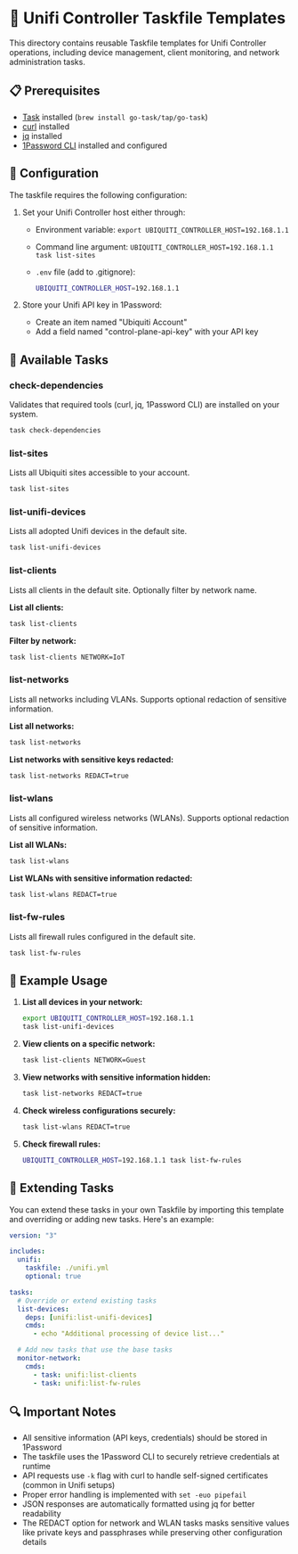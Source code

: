 # 🎯 Unifi Controller Taskfile Templates

This directory contains reusable Taskfile templates for Unifi Controller
operations, including device management, client monitoring, and network
administration tasks.

## 📋 Prerequisites

- [Task](https://taskfile.dev/) installed (`brew install go-task/tap/go-task`)
- [curl](https://curl.se/) installed
- [jq](https://stedolan.github.io/jq/) installed
- [1Password CLI](https://1password.com/downloads/command-line/) installed and configured

## 🔐 Configuration

The taskfile requires the following configuration:

1. Set your Unifi Controller host either through:

   - Environment variable: `export UBIQUITI_CONTROLLER_HOST=192.168.1.1`
   - Command line argument: `UBIQUITI_CONTROLLER_HOST=192.168.1.1 task list-sites`
   - `.env` file (add to .gitignore):

     ```bash
     UBIQUITI_CONTROLLER_HOST=192.168.1.1
     ```

1. Store your Unifi API key in 1Password:

   - Create an item named "Ubiquiti Account"
   - Add a field named "control-plane-api-key" with your API key

## 🎯 Available Tasks

### check-dependencies

Validates that required tools (curl, jq, 1Password CLI) are installed on your system.

```bash
task check-dependencies
```

### list-sites

Lists all Ubiquiti sites accessible to your account.

```bash
task list-sites
```

### list-unifi-devices

Lists all adopted Unifi devices in the default site.

```bash
task list-unifi-devices
```

### list-clients

Lists all clients in the default site. Optionally filter by network name.

**List all clients:**

```bash
task list-clients
```

**Filter by network:**

```bash
task list-clients NETWORK=IoT
```

### list-networks

Lists all networks including VLANs. Supports optional redaction of sensitive information.

**List all networks:**

```bash
task list-networks
```

**List networks with sensitive keys redacted:**

```bash
task list-networks REDACT=true
```

### list-wlans

Lists all configured wireless networks (WLANs). Supports optional redaction of
sensitive information.

**List all WLANs:**

```bash
task list-wlans
```

**List WLANs with sensitive information redacted:**

```bash
task list-wlans REDACT=true
```

### list-fw-rules

Lists all firewall rules configured in the default site.

```bash
task list-fw-rules
```

## 📝 Example Usage

1. **List all devices in your network:**

   ```bash
   export UBIQUITI_CONTROLLER_HOST=192.168.1.1
   task list-unifi-devices
   ```

1. **View clients on a specific network:**

   ```bash
   task list-clients NETWORK=Guest
   ```

1. **View networks with sensitive information hidden:**

   ```bash
   task list-networks REDACT=true
   ```

1. **Check wireless configurations securely:**

   ```bash
   task list-wlans REDACT=true
   ```

1. **Check firewall rules:**

   ```bash
   UBIQUITI_CONTROLLER_HOST=192.168.1.1 task list-fw-rules
   ```

## 🔧 Extending Tasks

You can extend these tasks in your own Taskfile by importing this template and
overriding or adding new tasks. Here's an example:

```yaml
version: "3"

includes:
  unifi:
    taskfile: ./unifi.yml
    optional: true

tasks:
  # Override or extend existing tasks
  list-devices:
    deps: [unifi:list-unifi-devices]
    cmds:
      - echo "Additional processing of device list..."

  # Add new tasks that use the base tasks
  monitor-network:
    cmds:
      - task: unifi:list-clients
      - task: unifi:list-fw-rules
```

## 🔍 Important Notes

- All sensitive information (API keys, credentials) should be stored in
  1Password
- The taskfile uses the 1Password CLI to securely retrieve credentials at
  runtime
- API requests use `-k` flag with curl to handle self-signed certificates
  (common in Unifi setups)
- Proper error handling is implemented with `set -euo pipefail`
- JSON responses are automatically formatted using jq for better readability
- The REDACT option for network and WLAN tasks masks sensitive values like
  private keys and passphrases while preserving other configuration details
